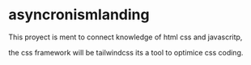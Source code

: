 # asyncronismlanding

This proyect is ment to connect knowledge of html css and javascritp, 

the css framework will be tailwindcss its a tool to optimice css coding. 


